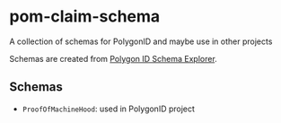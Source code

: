 # pom-claim-schema
A collection of schemas for PolygonID and maybe use in other projects

Schemas are created from [Polygon ID Schema Explorer](https://schema-builder.polygonid.me/).

## Schemas

- `ProofOfMachineHood`: used in PolygonID project